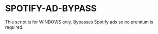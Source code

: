 # SPOTIFY-AD-BYPASS
This script is for WINDOWS only. Bypasses Spotify ads so no premium is required.
